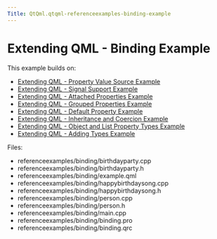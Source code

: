 ```yaml
---
Title: QtQml.qtqml-referenceexamples-binding-example
---
```

        
Extending QML - Binding Example
===============================

<span class="subtitle"></span>
<span id="details"></span>
This example builds on:

-   [Extending QML - Property Value Source Example](https://developer.ubuntu.comapps/qml/sdk-15.04.1/QtQml.referenceexamples-valuesource/)
-   [Extending QML - Signal Support Example](https://developer.ubuntu.comapps/qml/sdk-15.04.1/QtQml.referenceexamples-signal/)
-   [Extending QML - Attached Properties Example](https://developer.ubuntu.comapps/qml/sdk-15.04.1/QtQml.referenceexamples-attached/)
-   [Extending QML - Grouped Properties Example](https://developer.ubuntu.comapps/qml/sdk-15.04.1/QtQml.referenceexamples-grouped/)
-   [Extending QML - Default Property Example](https://developer.ubuntu.comapps/qml/sdk-15.04.1/QtQml.referenceexamples-default/)
-   [Extending QML - Inheritance and Coercion Example](https://developer.ubuntu.comapps/qml/sdk-15.04.1/QtQml.referenceexamples-coercion/)
-   [Extending QML - Object and List Property Types Example](https://developer.ubuntu.comapps/qml/sdk-15.04.1/QtQml.referenceexamples-properties/)
-   [Extending QML - Adding Types Example](https://developer.ubuntu.comapps/qml/sdk-15.04.1/QtQml.referenceexamples-adding/)

Files:

-   referenceexamples/binding/birthdayparty.cpp
-   referenceexamples/binding/birthdayparty.h
-   referenceexamples/binding/example.qml
-   referenceexamples/binding/happybirthdaysong.cpp
-   referenceexamples/binding/happybirthdaysong.h
-   referenceexamples/binding/person.cpp
-   referenceexamples/binding/person.h
-   referenceexamples/binding/main.cpp
-   referenceexamples/binding/binding.pro
-   referenceexamples/binding/binding.qrc

